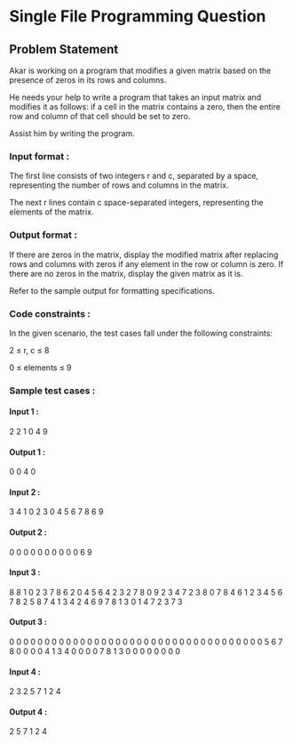 # Single File Programming Question

## Problem Statement

Akar is working on a program that modifies a given matrix based on the presence of zeros in its rows and columns.

He needs your help to write a program that takes an input matrix and modifies it as follows: if a cell in the matrix contains a zero, then the entire row and column of that cell should be set to zero.

Assist him by writing the program.

### Input format :

The first line consists of two integers r and c, separated by a space, representing the number of rows and columns in the matrix.

The next r lines contain c space-separated integers, representing the elements of the matrix.

### Output format :

If there are zeros in the matrix, display the modified matrix after replacing rows and columns with zeros if any element in the row or column is zero. If there are no zeros in the matrix, display the given matrix as it is.

Refer to the sample output for formatting specifications.

### Code constraints :

In the given scenario, the test cases fall under the following constraints:

2 ≤ r, c ≤ 8

0 ≤ elements ≤ 9

### Sample test cases :

#### Input 1 :

2 2
1 0
4 9

#### Output 1 :

0 0
4 0

#### Input 2 :

3 4
1 0 2 3
0 4 5 6
7 8 6 9

#### Output 2 :

0 0 0 0
0 0 0 0
0 0 6 9

#### Input 3 :

8 8
1 0 2 3 7 8 6 2
0 4 5 6 4 2 3 2
7 8 0 9 2 3 4 7
2 3 8 0 7 8 4 6
1 2 3 4 5 6 7 8
2 5 8 7 4 1 3 4
2 4 6 9 7 8 1 3
0 1 4 7 2 3 7 3

#### Output 3 :

0 0 0 0 0 0 0 0
0 0 0 0 0 0 0 0
0 0 0 0 0 0 0 0
0 0 0 0 0 0 0 0
0 0 0 0 5 6 7 8
0 0 0 0 4 1 3 4
0 0 0 0 7 8 1 3
0 0 0 0 0 0 0 0

#### Input 4 :

2 3
2 5 7
1 2 4

#### Output 4 :

2 5 7
1 2 4
